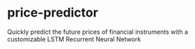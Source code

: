 # price-predictor
Quickly predict the future prices of financial instruments with a customizable LSTM Recurrent Neural Network
